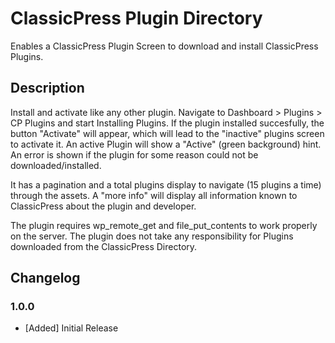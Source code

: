 # ClassicPress Plugin Directory

Enables a ClassicPress Plugin Screen to download and install ClassicPress Plugins.

## Description

Install and activate like any other plugin.
Navigate to Dashboard > Plugins > CP Plugins and start Installing Plugins. 
If the plugin installed succesfully, the button "Activate" will appear, which will lead to the "inactive" plugins screen to activate it.
An active Plugin will show a "Active" (green background) hint.
An error is shown if the plugin for some reason could not be downloaded/installed.

It has a pagination and a total plugins display to navigate (15 plugins a time) through the assets.
A "more info" will display all information known to ClassicPress about the plugin and developer.

The plugin requires wp_remote_get and file_put_contents to work properly on the server.
The plugin does not take any responsibility for Plugins downloaded from the ClassicPress Directory.

## Changelog

### 1.0.0
* [Added] Initial Release